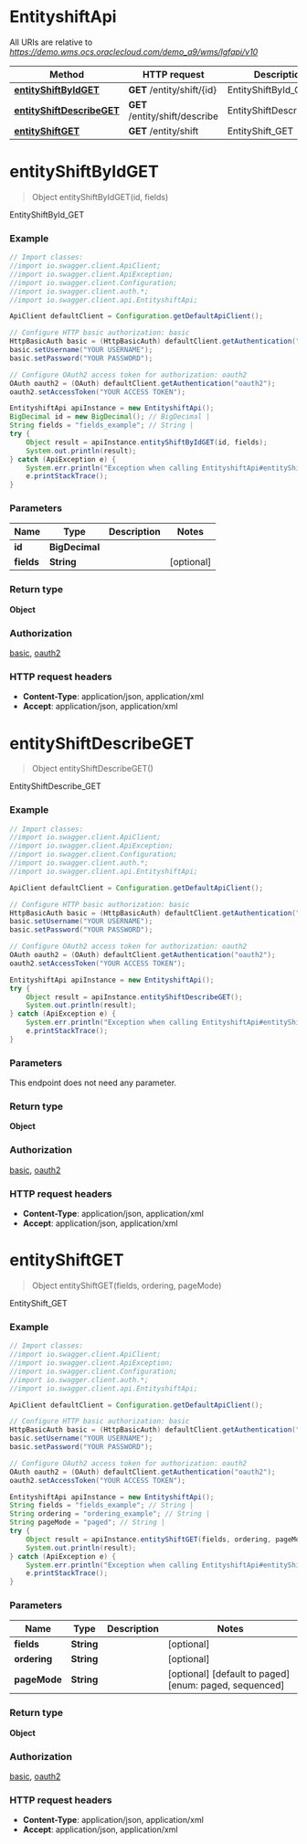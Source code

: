 # EntityshiftApi

All URIs are relative to *https://demo.wms.ocs.oraclecloud.com/demo_a9/wms/lgfapi/v10*

Method | HTTP request | Description
------------- | ------------- | -------------
[**entityShiftByIdGET**](EntityshiftApi.md#entityShiftByIdGET) | **GET** /entity/shift/{id} | EntityShiftById_GET
[**entityShiftDescribeGET**](EntityshiftApi.md#entityShiftDescribeGET) | **GET** /entity/shift/describe | EntityShiftDescribe_GET
[**entityShiftGET**](EntityshiftApi.md#entityShiftGET) | **GET** /entity/shift | EntityShift_GET


<a name="entityShiftByIdGET"></a>
# **entityShiftByIdGET**
> Object entityShiftByIdGET(id, fields)

EntityShiftById_GET



### Example
```java
// Import classes:
//import io.swagger.client.ApiClient;
//import io.swagger.client.ApiException;
//import io.swagger.client.Configuration;
//import io.swagger.client.auth.*;
//import io.swagger.client.api.EntityshiftApi;

ApiClient defaultClient = Configuration.getDefaultApiClient();

// Configure HTTP basic authorization: basic
HttpBasicAuth basic = (HttpBasicAuth) defaultClient.getAuthentication("basic");
basic.setUsername("YOUR USERNAME");
basic.setPassword("YOUR PASSWORD");

// Configure OAuth2 access token for authorization: oauth2
OAuth oauth2 = (OAuth) defaultClient.getAuthentication("oauth2");
oauth2.setAccessToken("YOUR ACCESS TOKEN");

EntityshiftApi apiInstance = new EntityshiftApi();
BigDecimal id = new BigDecimal(); // BigDecimal | 
String fields = "fields_example"; // String | 
try {
    Object result = apiInstance.entityShiftByIdGET(id, fields);
    System.out.println(result);
} catch (ApiException e) {
    System.err.println("Exception when calling EntityshiftApi#entityShiftByIdGET");
    e.printStackTrace();
}
```

### Parameters

Name | Type | Description  | Notes
------------- | ------------- | ------------- | -------------
 **id** | **BigDecimal**|  |
 **fields** | **String**|  | [optional]

### Return type

**Object**

### Authorization

[basic](../README.md#basic), [oauth2](../README.md#oauth2)

### HTTP request headers

 - **Content-Type**: application/json, application/xml
 - **Accept**: application/json, application/xml

<a name="entityShiftDescribeGET"></a>
# **entityShiftDescribeGET**
> Object entityShiftDescribeGET()

EntityShiftDescribe_GET



### Example
```java
// Import classes:
//import io.swagger.client.ApiClient;
//import io.swagger.client.ApiException;
//import io.swagger.client.Configuration;
//import io.swagger.client.auth.*;
//import io.swagger.client.api.EntityshiftApi;

ApiClient defaultClient = Configuration.getDefaultApiClient();

// Configure HTTP basic authorization: basic
HttpBasicAuth basic = (HttpBasicAuth) defaultClient.getAuthentication("basic");
basic.setUsername("YOUR USERNAME");
basic.setPassword("YOUR PASSWORD");

// Configure OAuth2 access token for authorization: oauth2
OAuth oauth2 = (OAuth) defaultClient.getAuthentication("oauth2");
oauth2.setAccessToken("YOUR ACCESS TOKEN");

EntityshiftApi apiInstance = new EntityshiftApi();
try {
    Object result = apiInstance.entityShiftDescribeGET();
    System.out.println(result);
} catch (ApiException e) {
    System.err.println("Exception when calling EntityshiftApi#entityShiftDescribeGET");
    e.printStackTrace();
}
```

### Parameters
This endpoint does not need any parameter.

### Return type

**Object**

### Authorization

[basic](../README.md#basic), [oauth2](../README.md#oauth2)

### HTTP request headers

 - **Content-Type**: application/json, application/xml
 - **Accept**: application/json, application/xml

<a name="entityShiftGET"></a>
# **entityShiftGET**
> Object entityShiftGET(fields, ordering, pageMode)

EntityShift_GET



### Example
```java
// Import classes:
//import io.swagger.client.ApiClient;
//import io.swagger.client.ApiException;
//import io.swagger.client.Configuration;
//import io.swagger.client.auth.*;
//import io.swagger.client.api.EntityshiftApi;

ApiClient defaultClient = Configuration.getDefaultApiClient();

// Configure HTTP basic authorization: basic
HttpBasicAuth basic = (HttpBasicAuth) defaultClient.getAuthentication("basic");
basic.setUsername("YOUR USERNAME");
basic.setPassword("YOUR PASSWORD");

// Configure OAuth2 access token for authorization: oauth2
OAuth oauth2 = (OAuth) defaultClient.getAuthentication("oauth2");
oauth2.setAccessToken("YOUR ACCESS TOKEN");

EntityshiftApi apiInstance = new EntityshiftApi();
String fields = "fields_example"; // String | 
String ordering = "ordering_example"; // String | 
String pageMode = "paged"; // String | 
try {
    Object result = apiInstance.entityShiftGET(fields, ordering, pageMode);
    System.out.println(result);
} catch (ApiException e) {
    System.err.println("Exception when calling EntityshiftApi#entityShiftGET");
    e.printStackTrace();
}
```

### Parameters

Name | Type | Description  | Notes
------------- | ------------- | ------------- | -------------
 **fields** | **String**|  | [optional]
 **ordering** | **String**|  | [optional]
 **pageMode** | **String**|  | [optional] [default to paged] [enum: paged, sequenced]

### Return type

**Object**

### Authorization

[basic](../README.md#basic), [oauth2](../README.md#oauth2)

### HTTP request headers

 - **Content-Type**: application/json, application/xml
 - **Accept**: application/json, application/xml

